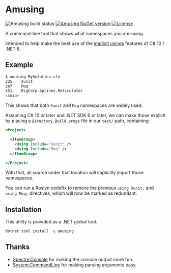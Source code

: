 ﻿# Amusing

![Amusing build status](https://github.com/drewnoakes/amusing/actions/workflows/dotnet.yml/badge.svg)
[![Amusing NuGet version](https://img.shields.io/nuget/v/Amusing.svg)](https://www.nuget.org/packages/Amusing/)
[![License](https://img.shields.io/badge/license-MIT-blue)](https://opensource.org/licenses/MIT)

A command-line tool that shows what namespaces you am-using.

Intended to help make the best use of the [implicit usings](https://aka.ms/csharp-implicit-usings) features of C# 10 / .NET 6.

## Example

```bash
$ amusing MySolution.sln
225    Xunit
207    Moq
151    BigCorp.Splines.Reticulator
<snip>
```

This shows that both `Xunit` and `Moq` namespaces are widely used.

Assuming C# 10 or later and .NET SDK 6 or later, we can make those explicit by placing a `Directory.Build.props` file in our `test/` path, containing:

```xml
<Project>

  <ItemGroup>
    <Using Include="Xunit" />
    <Using Include="Moq" />
  </ItemGroup>

</Project>
```

With that, all source under that location will implicitly import those namespaces.

You can run a Roslyn codefix to remove the previous `using Xunit;` and `using Moq;` directives, which will now be marked as redundant.

## Installation

This utility is provided as a .NET global tool.

```bash
dotnet tool install -g amusing
```

## Thanks

- [Spectre.Console](https://github.com/spectreconsole/spectre.console) for making the console output more fun.
- [System.CommandLine](https://github.com/dotnet/command-line-api) for making parsing arguments easy.

